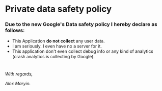 #  Private data safety policy 


### Due to the new Google's Data safety policy I hereby declare as follows:

- This Application **do not collect** any user data.
- I am seriously. I even have no a server for it.
- This application don't even collect debug info or any kind of analytics (crash analytics is collecting by Google).

#

*With regards,*

*Alex Maryin.*
